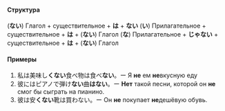 #### Структура
(**ない**) Глагол + существительное + **は** + **ない**
(**い**) Прилагательное + существительное + **は** + (**ない**) Глагол
(**な**) Прилагательное + **じゃない** + существительное + **は** + (**ない**) Глагол
#### Примеры
1. 私は美味し**くない**食べ物は食べ**ない**。ー Я **не** ем **не**вкусную еду
2. 彼にはピアノで弾け**ない**曲**はない**。ー **Нет** такой песни, которой он **не** смог бы сыграть на пианино.
3. 彼は安**くない**靴は買わない。ー Он **не** покупает **не**дешёвую обувь.
